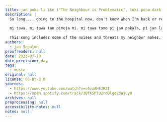 ```yaml
---
title: jan poka li ike ("The Neighbour is Problematic", toki pona dark song)
description: |
  So long.... going to the hospital now, don't know when I'm back or responding.
  
  mi tawa. mi tawa tan pimeja mi. mi tawa tomo pi jan pakala, pi jan lawa pakala. mi ken ala awen ni. tomo mi li ike mute mute mute. mi kama pakala.
  
  This song includes some of the noises and threats my neighbor makes. It's cathartic, but maybe not my best decision.
authors:
  - jan Sepulon
proofreaders: null
date: 2023-07-10
date-precision: day
tags:
  - music
original: null
license: CC-BY-3.0
sources:
  - https://www.youtube.com/watch?v=c6voAHEJRZI
  - https://open.spotify.com/track/3BfKSPlU2rdOlgqZdajuyU
archives: null
preprocessing: null
accessibility-notes: null
notes: null
---
```


